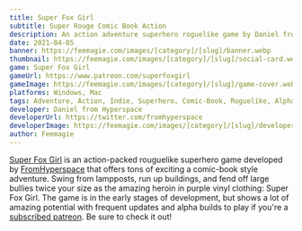 ```yaml
---
title: Super Fox Girl
subtitle: Super Rouge Comic Book Action
description: An action adventure superhero roguelike game by Daniel from Hyperspace
date: 2021-04-05
banner: https://feemagie.com/images/[category]/[slug]/banner.webp
thumbnail: https://feemagie.com/images/[category]/[slug]/social-card.webp
game: Super Fox Girl
gameUrl: https://www.patreon.com/superfoxgirl
gameImage: https://feemagie.com/images/[category]/[slug]/game-cover.webp
platforms: Windows, Mac
tags: Adventure, Action, Indie, Superhero, Comic-Book, Roguelike, Alpha Development
developer: Daniel from Hyperspace
developerUrl: https://twitter.com/fromhyperspace
developerImage: https://feemagie.com/images/[category]/[slug]/developer.webp
author: Feemagie
---
```


[Super Fox Girl](https://www.patreon.com/superfoxgirl) is an action-packed rouguelike superhero game developed by [FromHyperspace](https://twitter.com/fromhyperspace) that offers tons of exciting a comic-book style adventure. Swing from lampposts, run up buildings, and fend off large bullies twice your size as the amazing heroin in purple vinyl clothing: Super Fox Girl. The game is in the early stages of development, but shows a lot of amazing potential with frequent updates and alpha builds to play if you're a [subscribed patreon](https://www.patreon.com/superfoxgirl). Be sure to check it out!